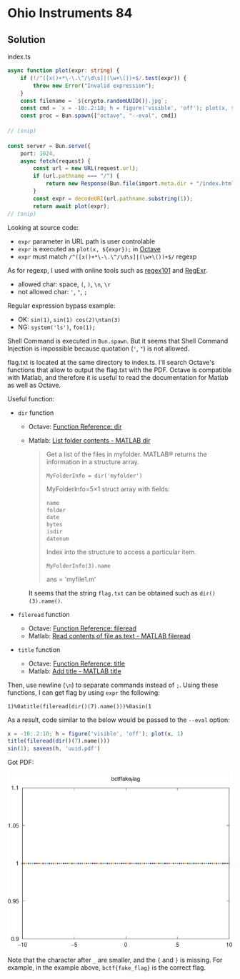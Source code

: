 # Ohio Instruments 84

## Solution

index.ts

```ts
async function plot(expr: string) {
    if (!/^([x()+*\-\.\^/\d\s]|(\w+\())+$/.test(expr)) {
        throw new Error("Invalid expression");
    }
    const filename = `${crypto.randomUUID()}.jpg`;
    const cmd = `x = -10:.2:10; h = figure('visible', 'off'); plot(x, ${expr}); saveas(h, '${filename}')`;
    const proc = Bun.spawn(["octave", "--eval", cmd])

// (snip)

const server = Bun.serve({
    port: 1024,
    async fetch(request) {
        const url = new URL(request.url);
        if (url.pathname === "/") {
            return new Response(Bun.file(import.meta.dir + "/index.html"));
        }
        const expr = decodeURI(url.pathname.substring(1));
        return await plot(expr);
// (snip)
```

Looking at source code:

- `expr` parameter in URL path is user controlable
- `expr` is executed as `plot(x, ${expr});` in [Octave](https://octave.org/)
- `expr` must match `/^([x()+*\-\.\^/\d\s]|(\w+\())+$/` regexp

As for regexp, I used with online tools such as [regex101](https://regex101.com/) and [RegExr](https://regexr.com/).

- allowed char: space, `(`, `)`, `\n`, `\r`
- not allowed char: `'`, `"`, `;`

Regular expression bypass example:

- OK: `sin(1)`, `sin(1) cos(2)\ntan(3)`
- NG: `system('ls')`, `foo(1);`

Shell Command is executed in `Bun.spawn`.
But it seems that Shell Command Injection is impossible because quotation (`'`, `"`) is not allowed.

flag.txt is located at the same directory to index.ts.
I'll search Octave's functions that allow to output the flag.txt with the PDF.
Octave is compatible with Matlab, and therefore it is useful to read the documentation for Matlab as well as Octave.

Useful function:

- `dir` function
  - Octave: [Function Reference: dir](https://octave.sourceforge.io/octave/function/dir.html)
  - Matlab: [List folder contents - MATLAB dir](https://www.mathworks.com/help/matlab/ref/dir.html)
    > Get a list of the files in myfolder. MATLAB® returns the information in a structure array.
    >
    > ```
    > MyFolderInfo = dir('myfolder')
    > ```
    > MyFolderInfo=5×1 struct array with fields:
    >
    >     name
    >     folder
    >     date
    >     bytes
    >     isdir
    >     datenum
    >
    > Index into the structure to access a particular item.
    >
    > ```
    > MyFolderInfo(3).name
    > ```
    > ans =
    > 'myfile1.m'

    It seems that the string `flag.txt` can be obtained such as `dir()(3).name()`.

- `fileread` function
  - Octave: [Function Reference: fileread](https://octave.sourceforge.io/octave/function/fileread.html)
  - Matlab: [Read contents of file as text - MATLAB fileread](https://www.mathworks.com/help/matlab/ref/fileread.html)

- `title` function
  - Octave: [Function Reference: title](https://octave.sourceforge.io/octave/function/title.html)
  - Matlab: [Add title - MATLAB title](https://www.mathworks.com/help/matlab/ref/title.html)

Then, use newline (`\n`) to separate commands instead of `;`.
Using these functions, I can get flag by using `expr` the following:

```
1)%0atitle(fileread(dir()(7).name()))%0asin(1
```

As a result, code similar to the below would be passed to the `--eval` option:

```octave
x = -10:.2:10; h = figure('visible', 'off'); plot(x, 1)
title(fileread(dir()(7).name()))
sin(1); saveas(h, 'uuid.pdf')
```

Got PDF:

![ohio_instruments_84_1.png](img/ohio_instruments_84_1.png)

Note that the character after `_` are smaller, and the `{` and `}` is missing.
For example, in the example above, `bctf{fake_flag}` is the correct flag.
